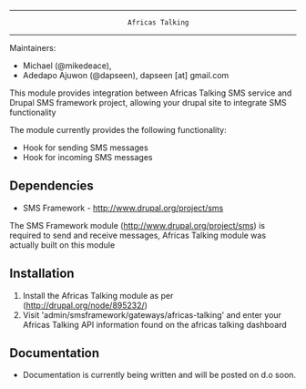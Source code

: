 
---------------------------------------------------------------------
                                 Africas Talking
---------------------------------------------------------------------

Maintainers:
 * Michael  (@mikedeace),
 * Adedapo Ajuwon (@dapseen), dapseen [at] gmail.com

This module provides integration between Africas Talking SMS service and
Drupal SMS framework project, allowing your drupal site to integrate
SMS functionality

The module currently provides the following functionality:

- Hook for sending SMS messages
- Hook for incoming SMS messages


Dependencies
------------

* SMS Framework - http://www.drupal.org/project/sms

The SMS Framework module (http://www.drupal.org/project/sms)
is required to send and receive messages, Africas Talking module
was actually built on this module


Installation
------------

1. Install the Africas Talking module as per (http://drupal.org/node/895232/)
2. Visit 'admin/smsframework/gateways/africas-talking' and enter your Africas Talking API information
   found on the africas talking dashboard


Documentation
-------------
* Documentation is currently being written and will be posted on d.o soon.
